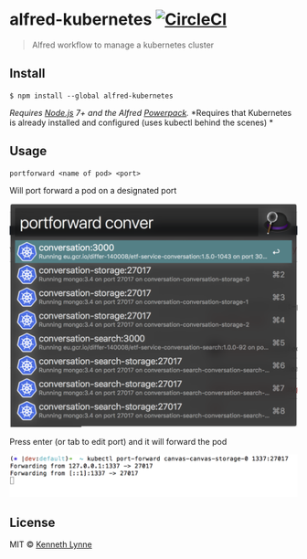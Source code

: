 # alfred-kubernetes [![CircleCI](https://circleci.com/gh/kennethlynne/alfred-kubernetes/tree/master.svg?style=svg)](https://circleci.com/gh/kennethlynne/alfred-kubernetes/tree/master)

> Alfred workflow to manage a kubernetes cluster


## Install

```
$ npm install --global alfred-kubernetes
```

*Requires [Node.js](https://nodejs.org) 7+ and the Alfred [Powerpack](https://www.alfredapp.com/powerpack/).*
*Requires that Kubernetes is already installed and configured (uses kubectl behind the scenes) *

## Usage

```
portforward <name of pod> <port>
```
Will port forward a pod on a designated port

![portforward name port](screenshots/portforward1.png "Port forward a pod on a designated port")

Press enter (or tab to edit port) and it will forward the pod

![portforward name port](screenshots/portforward2.png "Port forward a pod on a designated port")

## License

MIT © [Kenneth Lynne](http://kenneth.ly)
